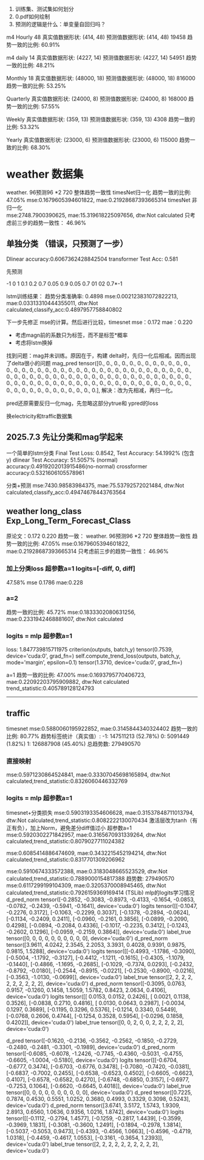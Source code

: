 1. 训练集、测试集如何划分
2. 0.pdf如何绘制
3. 预测的逻辑是什么：单变量自回归吗？


m4 Hourly 48
真实值数据形状: (414, 48)
预测值数据形状: (414, 48)
19458
趋势一致的比例: 60.91%

m4 daily 14
真实值数据形状: (4227, 14)
预测值数据形状: (4227, 14)
54951
趋势一致的比例: 48.21%

Monthly  18
真实值数据形状: (48000, 18)
预测值数据形状: (48000, 18)
816000
趋势一致的比例: 53.25%

Quarterly
真实值数据形状: (24000, 8)
预测值数据形状: (24000, 8)
168000
趋势一致的比例: 57.55%

Weekly
真实值数据形状: (359, 13)
预测值数据形状: (359, 13)
4308
趋势一致的比例: 53.32%

Yearly
真实值数据形状: (23000, 6)
预测值数据形状: (23000, 6)
115000
趋势一致的比例: 68.30%

# weather 数据集
weather.  96预测96 *2 720  整体趋势一致性  timesNet归一化
趋势一致的比例: 47.05%
mse:0.1679605394601822, mae:0.21928687393665314
timesNet 非归一化  
mse:2748.7900390625, mae:15.319618225097656, dtw:Not calculated
只考虑前三步的趋势一致性： 46.96%


## 单独分类 （错误，只预测了一步）
Dlinear accuracy:0.6067362428842504
transformer  Test Acc: 0.581

先预测  

-1 0 1
0.1 0.2 0.7
0.05 0.9 0.05
0.7 01 02
0.7*-1

lstm训练结果：
趋势分类准确率: 0.4898
mse:0.002123831072822213, mae:0.03313310444355011, dtw:Not calculated,classify_acc:0.4897957758840802

下一步先修正 mse的计算。然后进行比较，timesnet mse：0.172   mae：0.220
+ 考虑magn前的系数只为标签，而不是标签*概率
+ 考虑将lstm换掉

找到问题：mag并未训练。原因在于，构建 delta时，先归一化后相减。因而出现了delta很小的问题
mag_pred tensor([0., 0., 0., 0., 0., 0., 0., 0., 0., 0., 0., 0., 0., 0., 0., 0., 0., 0., 0., 0., 0., 0., 0., 0.,
        0., 0., 0., 0., 0., 0., 0., 0., 0., 0., 0., 0., 0., 0., 0., 0., 0., 0., 0., 0., 0., 0., 0., 0.,
        0., 0., 0., 0., 0., 0., 0., 0., 0., 0., 0., 0., 0., 0., 0., 0., 0., 0., 0., 0., 0., 0., 0., 0.,
        0., 0., 0., 0., 0., 0., 0., 0., 0., 0., 0., 0., 0., 0., 0., 0., 0., 0., 0., 0., 0., 0., 0., 0.],
解决：改为先相减，再归一化。

pred还原需要反归一化mag，先忽略这部分ytrue和 ypred的loss

换electricity和traffic数据集

## 2025.7.3 先让分类和mag学起来


一个简单的lstm分类  Final Test Loss: 0.8542, Test Accuracy: 54.1992% (包含y)
dlinear  Test Accuracy: 51.5057% (normal)     accuracy:0.4919202013915486(no-normal)
crossformer accuracy:0.5321606105578961


分类+预测  mse:7430.98583984375, mae:75.53792572021484, dtw:Not calculated,classify_acc:0.49474678443763564


## weather long_class  Exp_Long_Term_Forecast_Class
原论文：0.172 0.220  趋势一致：
weather.  96预测96 *2 720  整体趋势一致性 
趋势一致的比例: 47.05%
mse:0.1679605394601822, mae:0.21928687393665314
只考虑前三步的趋势一致性： 46.96%
### 加上分类loss  超参数a=1  logits=[-diff,  0, diff]
47.58%    mse 0.1786   mae:0.228 
### a=2
趋势一致的比例: 45.72%  mse:0.1833302080631256, mae:0.2331942468881607, dtw:Not calculated  

### logits = mlp   超参数a=1
loss: 1.847739815711975
criterion(outputs, batch_y) tensor(0.7539, device='cuda:0', grad_fn=<MseLossBackward>)
self.compute_trend_loss(outputs, batch_y, mode='margin', epsilon=0.1) tensor(1.3710, device='cuda:0', grad_fn=<NllLossBackward>)

a=1
趋势一致的比例: 47.00%
mse:0.1693795770406723, mae:0.22092203795909882, dtw:Not calculated  trend_statistic:0.405789128124793

---------------------------------
## traffic
timesnet
mse:0.5880060195922852, mae:0.3145844340324402   趋势一致的比例: 80.77%
趋势标签统计（真实值）:
  -1: 147511213 (52.78%)
  0: 5091449 (1.82%)
  1: 126887908 (45.40%)
总趋势数: 279490570
### 直接映射
mse:0.5971230864524841, mae:0.33307045698165894, dtw:Not calculated,trend_statistic:0.8326060446332769
### logits = mlp   超参数a=1
timesnet+分类损失
mse:0.5903193354606628, mae:0.31537848711013794, dtw:Not calculated,trend_statistic:0.8082222130070434
激活层改为tanh（有正有负），加上Norm，避免差分diff值过小 超参数a=1
mse:0.5920302271842957, mae:0.3165670931339264, dtw:Not calculated,trend_statistic:0.8079027711024382

mse:0.6085414886474609, mae:0.3432215452194214, dtw:Not calculated,trend_statistic:0.8317701309206962

mse:0.5910674333572388, mae:0.3183048665523529, dtw:Not calculated,trend_statistic:0.7889000154817388
趋势数: 279490570
mse:0.6117299199104309, mae:0.3205370008945465, dtw:Not calculated,trend_statistic:0.7926159369169414
(TSLib) 
mlp的logits学习情况
d_pred_norm tensor([-0.2852, -0.3083, -0.8973, -0.4133, -0.1654, -0.0853, -0.0782, -0.2439,
        -0.5941, -0.1641], device='cuda:0')
logits tensor([[-0.1047, -0.2276,  0.3172],
        [-0.1063, -0.2299,  0.3037],
        [-0.1378, -0.2894, -0.0624],
        [-0.1134, -0.2409,  0.2411],
        [-0.0960, -0.2161,  0.3856],
        [-0.0899, -0.2090,  0.4298],
        [-0.0894, -0.2084,  0.4336],
        [-0.1017, -0.2235,  0.3412],
        [-0.1243, -0.2602,  0.1296],
        [-0.0959, -0.2159,  0.3864]], device='cuda:0')
label_true tensor([0, 0, 0, 0, 0, 0, 0, 0, 0, 0], device='cuda:0')
d_pred_norm tensor([3.9611, 4.0242, 2.3545, 2.2053, 3.3931, 0.4028, 0.9391, 0.9875, 0.9815,
        1.5288], device='cuda:0')
logits tensor([[-0.4993, -1.1786, -0.3090],
        [-0.5004, -1.1792, -0.3127],
        [-0.4412, -1.1211, -0.1615],
        [-0.4305, -1.1079, -0.1440],
        [-0.4866, -1.1695, -0.2685],
        [-0.1029, -0.7374,  0.0293],
        [-0.2432, -0.8792, -0.0180],
        [-0.2544, -0.8915, -0.0221],
        [-0.2530, -0.8900, -0.0216],
        [-0.3563, -1.0130, -0.0699]], device='cuda:0')
label_true tensor([2, 2, 2, 2, 2, 2, 2, 2, 2, 2], device='cuda:0')
d_pred_norm tensor([-0.3095,  0.0763,  0.9157, -0.1260,  0.1458,  1.5059,  1.5782,  0.8423,
         2.0634,  0.4106], device='cuda:0')
logits tensor([[ 0.0153,  0.0152,  0.2426],
        [ 0.0021,  0.1138,  0.3526],
        [-0.0838,  0.2710,  0.4816],
        [ 0.0130,  0.0643,  0.2987],
        [-0.0034,  0.1297,  0.3689],
        [-0.1195,  0.3296,  0.5376],
        [-0.1214,  0.3340,  0.5449],
        [-0.0768,  0.2606,  0.4744],
        [-0.1254,  0.3528,  0.5954],
        [-0.0296,  0.1858,  0.4202]], device='cuda:0')
label_true tensor([0, 0, 2, 0, 0, 2, 2, 2, 2, 2], device='cuda:0')


d_pred tensor([-0.1620, -0.2136, -0.3562, -0.2562, -0.1850, -0.2729, -0.2480, -0.2481,
        -0.3301, -0.1989], device='cuda:0')
d_pred_norm tensor([-0.6085, -0.6078, -1.2426, -0.7745, -0.4360, -0.5031, -0.4755, -0.6605,
        -1.0004, -0.5180], device='cuda:0')
logits tensor([[-0.6704, -0.6777,  0.3474],
        [-0.6703, -0.6776,  0.3478],
        [-0.7080, -0.7420, -0.0381],
        [-0.6837, -0.7002,  0.2455],
        [-0.6538, -0.6523,  0.4502],
        [-0.6605, -0.6623,  0.4107],
        [-0.6578, -0.6582,  0.4270],
        [-0.6748, -0.6850,  0.3157],
        [-0.6977, -0.7253,  0.1064],
        [-0.6620, -0.6645,  0.4018]], device='cuda:0')
label_true tensor([0, 0, 0, 0, 0, 0, 0, 0, 0, 0], device='cuda:0')
d_pred tensor([0.7225, 0.7874, 0.4530, 0.5551, 1.0252, 0.3680, 0.4993, 0.3329, 0.3098,
        0.5243], device='cuda:0')
d_pred_norm tensor([3.6741, 3.5172, 1.5743, 1.9309, 2.8913, 0.6560, 1.0636, 0.9356, 1.0216,
        1.8742], device='cuda:0')
logits tensor([[-0.1112, -0.2794,  1.4577],
        [-0.1259, -0.2817,  1.4439],
        [-0.3599, -0.3969,  1.1831],
        [-0.3081, -0.3600,  1.2491],
        [-0.1894, -0.2978,  1.3814],
        [-0.5037, -0.5053,  0.9473],
        [-0.4393, -0.4566,  1.0663],
        [-0.4596, -0.4719,  1.0318],
        [-0.4459, -0.4617,  1.0553],
        [-0.3161, -0.3654,  1.2393]], device='cuda:0')
label_true tensor([2, 2, 2, 2, 2, 2, 2, 2, 2, 2], device='cuda:0')
